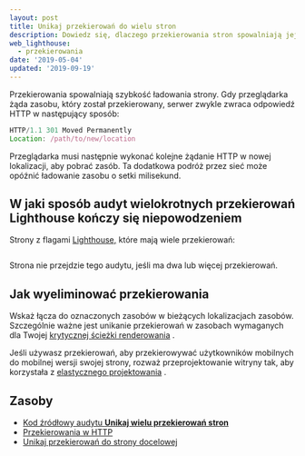 ```yaml
---
layout: post
title: Unikaj przekierowań do wielu stron
description: Dowiedz się, dlaczego przekierowania stron spowalniają jej ładowanie i jak ich unikać.
web_lighthouse:
  - przekierowania
date: '2019-05-04'
updated: '2019-09-19'
---
```


Przekierowania spowalniają szybkość ładowania strony. Gdy przeglądarka żąda zasobu, który został przekierowany, serwer zwykle zwraca odpowiedź HTTP w następujący sposób:

```js
HTTP/1.1 301 Moved Permanently
Location: /path/to/new/location
```

Przeglądarka musi następnie wykonać kolejne żądanie HTTP w nowej lokalizacji, aby pobrać zasób. Ta dodatkowa podróż przez sieć może opóźnić ładowanie zasobu o setki milisekund.

## W jaki sposób audyt wielokrotnych przekierowań Lighthouse kończy się niepowodzeniem

Strony z flagami [Lighthouse,](https://developers.google.com/web/tools/lighthouse/) które mają wiele przekierowań:

<figure class="w-figure"><img class="w-screenshot" src="redirects.png" alt=""></figure>

Strona nie przejdzie tego audytu, jeśli ma dwa lub więcej przekierowań.

## Jak wyeliminować przekierowania

Wskaż łącza do oznaczonych zasobów w bieżących lokalizacjach zasobów. Szczególnie ważne jest unikanie przekierowań w zasobach wymaganych dla Twojej [krytycznej ścieżki renderowania](https://developers.google.com/web/fundamentals/performance/critical-rendering-path/) .

Jeśli używasz przekierowań, aby przekierowywać użytkowników mobilnych do mobilnej wersji swojej strony, rozważ przeprojektowanie witryny tak, aby korzystała z [elastycznego projektowania](https://developers.google.com/web/fundamentals/design-and-ux/responsive/) .

## Zasoby

- [Kod źródłowy audytu **Unikaj wielu przekierowań stron**](https://github.com/GoogleChrome/lighthouse/blob/master/lighthouse-core/audits/redirects.js)
- [Przekierowania w HTTP](https://developer.mozilla.org/en-US/docs/Web/HTTP/Redirections)
- [Unikaj przekierowań do strony docelowej](https://developers.google.com/speed/docs/insights/AvoidRedirects)
